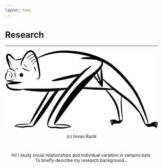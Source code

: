 ```yaml
---
layout: home
---
```

# Research
--- 
![Vampire bat digital drawing - Copyright (c) 2020 Imran Razik](/assets/vampterrestrial.png) <br/>
<p align="center"> 
 (c) Imran Razik
</p> 

<br/>

<p align="center">
  Hi! I study social relationships and individual variation in vampire bats. </br>
  To briefly describe my research background... <br/>
    </p>
